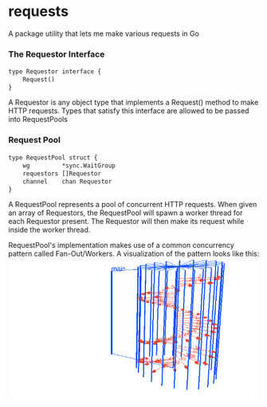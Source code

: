 # requests
A package utility that lets me make various requests in Go

### The Requestor Interface
```
type Requestor interface {
    Request()
}
```
A Requestor is any object type that implements a Request() method to make HTTP requests.
Types that satisfy this interface are allowed to be passed into RequestPools


### Request Pool
```
type RequestPool struct {
	wg         *sync.WaitGroup
	requestors []Requestor
	channel    chan Requestor
}

```
A RequestPool represents a pool of concurrent HTTP requests. When given an array of Requestors,
the RequestPool will spawn a worker thread for each Requestor present. The Requestor will then
make its request while inside the worker thread.

RequestPool's implementation makes use of a common concurrency pattern called Fan-Out/Workers.
A visualization of the pattern looks like this:
![](animation.gif)


